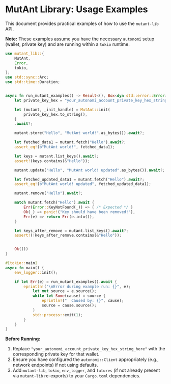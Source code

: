 # MutAnt Library: Usage Examples

This document provides practical examples of how to use the `mutant-lib` API.

**Note:** These examples assume you have the necessary `autonomi` setup (wallet, private key) and are running within a `tokio` runtime.

```rust
use mutant_lib::{
    MutAnt,
    Error,
    tokio, 
};
use std::sync::Arc;
use std::time::Duration;


async fn run_mutant_examples() -> Result<(), Box<dyn std::error::Error>> {
    let private_key_hex = "your_autonomi_account_private_key_hex_string_here";

    let (mutant, _init_handle) = MutAnt::init(
        private_key_hex.to_string(),
    )
    .await?;

    mutant.store("Hello", "MutAnt world!".as_bytes()).await?;

    let fetched_data1 = mutant.fetch("Hello").await?;
    assert_eq!(b"MutAnt world!", fetched_data1);

    let keys = mutant.list_keys().await?;
    assert!(keys.contains(&"Hello"));

    mutant.update("Hello", "MutAnt world! updated".as_bytes()).await?;

    let fetched_updated_data1 = mutant.fetch("Hello").await?;
    assert_eq!(b"MutAnt world! updated", fetched_updated_data1);

    mutant.remove("Hello").await?;

    match mutant.fetch("Hello").await {
        Err(Error::KeyNotFound(_)) => { /* Expected */ }
        Ok(_) => panic!("Key should have been removed!"),
        Err(e) => return Err(e.into()),
    }

    let keys_after_remove = mutant.list_keys().await?;
    assert!(!keys_after_remove.contains(&"Hello"));


    Ok(())
}

#[tokio::main]
async fn main() {
    env_logger::init(); 

    if let Err(e) = run_mutant_examples().await {
        eprintln!("\nError during example run: {}", e);
            let mut source = e.source();
            while let Some(cause) = source {
                eprintln!("  Caused by: {}", cause);
                source = cause.source();
            }
            std::process::exit(1);
        }
    }
}

```

**Before Running:**

1.  Replace `"your_autonomi_account_private_key_hex_string_here"` with the corresponding private key for that wallet.
2.  Ensure you have configured the `autonomi::Client` appropriately (e.g., network endpoints) if not using defaults.
3.  Add `mutant-lib`, `tokio`, `env_logger`, and `futures` (if not already present via `mutant-lib` re-exports) to your `Cargo.toml` dependencies. 